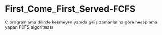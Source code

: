 # First_Come_First_Served-FCFS
C programlama dilinde kesmeyen yapıda geliş zamanlarına göre hesaplama yapan FCFS algoritması
